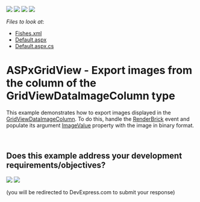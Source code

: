 <!-- default badges list -->
![](https://img.shields.io/endpoint?url=https://codecentral.devexpress.com/api/v1/VersionRange/128533193/15.2.17%2B)
[![](https://img.shields.io/badge/Open_in_DevExpress_Support_Center-FF7200?style=flat-square&logo=DevExpress&logoColor=white)](https://supportcenter.devexpress.com/ticket/details/E4756)
[![](https://img.shields.io/badge/📖_How_to_use_DevExpress_Examples-e9f6fc?style=flat-square)](https://docs.devexpress.com/GeneralInformation/403183)
[![](https://img.shields.io/badge/💬_Leave_Feedback-feecdd?style=flat-square)](#does-this-example-address-your-development-requirementsobjectives)
<!-- default badges end -->
<!-- default file list -->
*Files to look at*:

* [Fishes.xml](./CS/WebSite/App_Data/Fishes.xml)
* [Default.aspx](./CS/WebSite/Default.aspx)
* [Default.aspx.cs](./CS/WebSite/Default.aspx.cs)
<!-- default file list end -->
# ASPxGridView - Export images from the column of the GridViewDataImageColumn type


<p>This example demonstrates how to export images displayed in the <a href="http://help.devexpress.com/#AspNet/clsDevExpressWebASPxGridViewGridViewDataImageColumntopic"><u>GridViewDataImageColumn</u></a>. To do this, handle the <a href="http://help.devexpress.com/#AspNet/DevExpressWebASPxGridViewExportASPxGridViewExporter_RenderBricktopic"><u>RenderBrick</u></a> event and populate its argument <a href="http://help.devexpress.com/#AspNet/DevExpressWebASPxGridViewExportASPxGridViewExportRenderingEventArgs_ImageValuetopic"><u>ImageValue</u></a> property with the image in binary format.</p>

<br/>


<!-- feedback -->
## Does this example address your development requirements/objectives?

[<img src="https://www.devexpress.com/support/examples/i/yes-button.svg"/>](https://www.devexpress.com/support/examples/survey.xml?utm_source=github&utm_campaign=asp-net-web-forms-grid-export-images&~~~was_helpful=yes) [<img src="https://www.devexpress.com/support/examples/i/no-button.svg"/>](https://www.devexpress.com/support/examples/survey.xml?utm_source=github&utm_campaign=asp-net-web-forms-grid-export-images&~~~was_helpful=no)

(you will be redirected to DevExpress.com to submit your response)
<!-- feedback end -->
